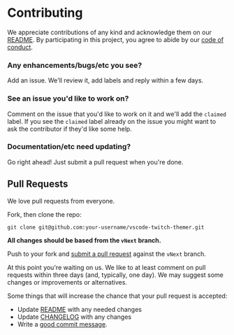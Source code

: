 # Contributing

We appreciate contributions of any kind and acknowledge them on our [README][readme]. By participating
in this project, you agree to abide by our [code of conduct](codeofconduct.md).

### Any enhancements/bugs/etc you see?

Add an issue. We'll review it, add labels and reply within a few days.

### See an issue you'd like to work on?

Comment on the issue that you'd like to work on it
and we'll add the `claimed` label. If you see the `claimed` label already on the issue you
might want to ask the contributor if they'd like some help.

### Documentation/etc need updating?

Go right ahead! Just submit a pull request when you're done.

## Pull Requests

We love pull requests from everyone.

Fork, then clone the repo:

    git clone git@github.com:your-username/vscode-twitch-themer.git

**All changes should be based from the `vNext` branch.**

Push to your fork and [submit a pull request](https://github.com/michaeljolley/vscode-twitch-themer/compare/) against the `vNext` branch.

At this point you're waiting on us. We like to at least comment on pull requests within three days (and, typically, one day). We may suggest some changes or improvements or alternatives.

Some things that will increase the chance that your pull request is accepted:

- Update [README][readme] with any needed changes
- Update [CHANGELOG](CHANGELOG.md) with any changes
- Write a [good commit message]().

[readme]: README.md